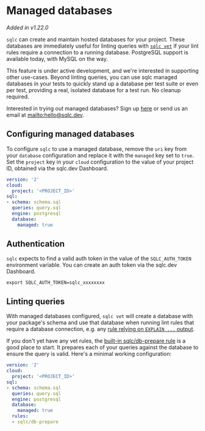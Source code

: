 # Managed databases

*Added in v1.22.0*

`sqlc` can create and maintain hosted databases for your project. These
databases are immediately useful for linting queries with [`sqlc vet`](vet.md)
if your lint rules require a connection to a running database. PostgreSQL
support is available today, with MySQL on the way.

This feature is under active development, and we're interested in supporting
other use-cases. Beyond linting queries, you can use sqlc managed databases
in your tests to quickly stand up a database per test suite or even per test,
providing a real, isolated database for a test run. No cleanup required.

Interested in trying out managed databases? Sign up [here](https://docs.google.com/forms/d/e/1FAIpQLSdxoMzJ7rKkBpuez-KyBcPNyckYV-5iMR--FRB7WnhvAmEvKg/viewform) or send us an email
at <mailto:hello@sqlc.dev>.

## Configuring managed databases

To configure `sqlc` to use a managed database, remove the `uri` key from your
`database` configuration and replace it with the `managed` key set to `true`.
Set the `project` key in your `cloud` configuration to the value of your
project ID, obtained via the sqlc.dev Dashboard.

```yaml
version: '2'
cloud:
  project: '<PROJECT_ID>'
sql:
- schema: schema.sql
  queries: query.sql
  engine: postgresql
  database:
    managed: true
```

## Authentication

`sqlc` expects to find a valid auth token in the value of the `SQLC_AUTH_TOKEN`
environment variable. You can create an auth token via the sqlc.dev Dashboard.

```shell
export SQLC_AUTH_TOKEN=sqlc_xxxxxxxx
```

## Linting queries

With managed databases configured, `sqlc vet` will create a database with your
package's schema and use that database when running lint rules that require a
database connection, e.g. any [rule relying on `EXPLAIN ...` output](vet.md#rules-using-explain-output).

If you don't yet have any vet rules, the [built-in sqlc/db-prepare rule](vet.md#sqlc-db-prepare)
is a good place to start. It prepares each of your queries against the database
to ensure the query is valid. Here's a minimal working configuration:

```yaml
version: '2'
cloud:
  project: '<PROJECT_ID>'
sql:
- schema: schema.sql
  queries: query.sql
  engine: postgresql
  database:
    managed: true
  rules:
  - sqlc/db-prepare
```

